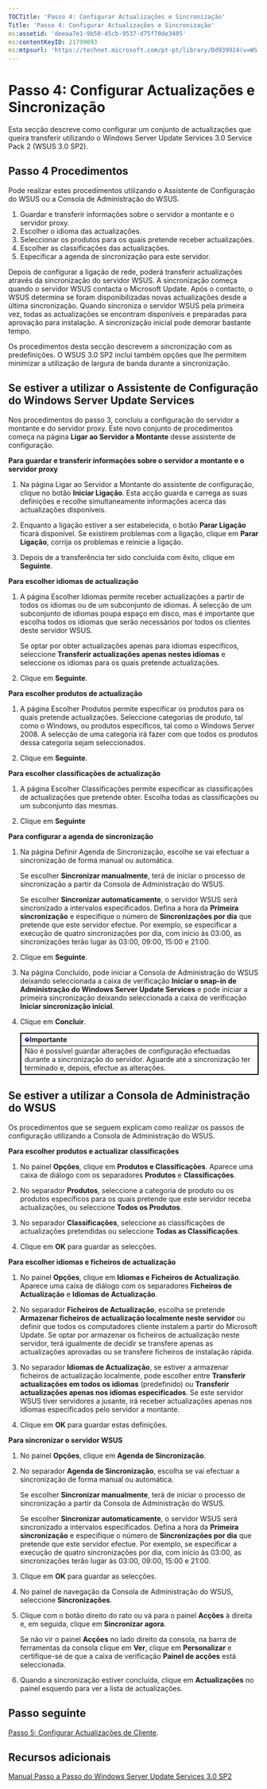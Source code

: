```yaml
---
TOCTitle: 'Passo 4: Configurar Actualizações e Sincronização'
Title: 'Passo 4: Configurar Actualizações e Sincronização'
ms:assetid: 'deeaa7e1-9b50-45cb-9537-d75f70de3405'
ms:contentKeyID: 21799093
ms:mtpsurl: 'https://technet.microsoft.com/pt-pt/library/Dd939924(v=WS.10)'
---
```


Passo 4: Configurar Actualizações e Sincronização
=================================================

Esta secção descreve como configurar um conjunto de actualizações que queira transferir utilizando o Windows Server Update Services 3.0 Service Pack 2 (WSUS 3.0 SP2).

Passo 4 Procedimentos
---------------------

Pode realizar estes procedimentos utilizando o Assistente de Configuração do WSUS ou a Consola de Administração do WSUS.

1.  Guardar e transferir informações sobre o servidor a montante e o servidor proxy.
2.  Escolher o idioma das actualizações.
3.  Seleccionar os produtos para os quais pretende receber actualizações.
4.  Escolher as classificações das actualizações.
5.  Especificar a agenda de sincronização para este servidor.

Depois de configurar a ligação de rede, poderá transferir actualizações através da sincronização do servidor WSUS. A sincronização começa quando o servidor WSUS contacta o Microsoft Update. Após o contacto, o WSUS determina se foram disponibilizadas novas actualizações desde a última sincronização. Quando sincroniza o servidor WSUS pela primeira vez, todas as actualizações se encontram disponíveis e preparadas para aprovação para instalação. A sincronização inicial pode demorar bastante tempo.

Os procedimentos desta secção descrevem a sincronização com as predefinições. O WSUS 3.0 SP2 inclui também opções que lhe permitem minimizar a utilização de largura de banda durante a sincronização.

Se estiver a utilizar o Assistente de Configuração do Windows Server Update Services
------------------------------------------------------------------------------------

Nos procedimentos do passo 3, concluiu a configuração do servidor a montante e do servidor proxy. Este novo conjunto de procedimentos começa na página **Ligar ao Servidor a Montante** desse assistente de configuração.

**Para guardar e transferir informações sobre o servidor a montante e o servidor proxy**
1.  Na página Ligar ao Servidor a Montante do assistente de configuração, clique no botão **Iniciar Ligação**. Esta acção guarda e carrega as suas definições e recolhe simultaneamente informações acerca das actualizações disponíveis.

2.  Enquanto a ligação estiver a ser estabelecida, o botão **Parar Ligação** ficará disponível. Se existirem problemas com a ligação, clique em **Parar Ligação**, corrija os problemas e reinicie a ligação.

3.  Depois de a transferência ter sido concluída com êxito, clique em **Seguinte**.

**Para escolher idiomas de actualização**
1.  A página Escolher Idiomas permite receber actualizações a partir de todos os idiomas ou de um subconjunto de idiomas. A selecção de um subconjunto de idiomas poupa espaço em disco, mas é importante que escolha todos os idiomas que serão necessários por todos os clientes deste servidor WSUS.

    Se optar por obter actualizações apenas para idiomas específicos, seleccione **Transferir actualizações apenas nestes idiomas** e seleccione os idiomas para os quais pretende actualizações.

2.  Clique em **Seguinte**.

**Para escolher produtos de actualização**
1.  A página Escolher Produtos permite especificar os produtos para os quais pretende actualizações. Seleccione categorias de produto, tal como o Windows, ou produtos específicos, tal como o Windows Server 2008. A selecção de uma categoria irá fazer com que todos os produtos dessa categoria sejam seleccionados.

2.  Clique em **Seguinte**.

**Para escolher classificações de actualização**
1.  A página Escolher Classificações permite especificar as classificações de actualizações que pretende obter. Escolha todas as classificações ou um subconjunto das mesmas.

2.  Clique em **Seguinte**

**Para configurar a agenda de sincronização**
1.  Na página Definir Agenda de Sincronização, escolhe se vai efectuar a sincronização de forma manual ou automática.

    Se escolher **Sincronizar manualmente**, terá de iniciar o processo de sincronização a partir da Consola de Administração do WSUS.

    Se escolher **Sincronizar automaticamente**, o servidor WSUS será sincronizado a intervalos especificados. Defina a hora da **Primeira sincronização** e especifique o número de **Sincronizações por dia** que pretende que este servidor efectue. Por exemplo, se especificar a execução de quatro sincronizações por dia, com início às 03:00, as sincronizações terão lugar às 03:00, 09:00, 15:00 e 21:00.

2.  Clique em **Seguinte**.

3.  Na página Concluído, pode iniciar a Consola de Administração do WSUS deixando seleccionada a caixa de verificação **Iniciar o snap-in de Administração do Windows Server Update Services** e pode iniciar a primeira sincronização deixando seleccionada a caixa de verificação **Iniciar sincronização inicial**.

4.  Clique em **Concluir**.

 
    <table style="border:1px solid black;">
    <colgroup>
    <col width="100%" />
    </colgroup>
    <thead>
    <tr class="header">
    <th style="border:1px solid black;" ><img src="images/Dd939924.Important(WS.10).gif" />Importante</th>
    </tr>
    </thead>
    <tbody>
    <tr class="odd">
    <td style="border:1px solid black;">Não é possível guardar alterações de configuração efectuadas durante a sincronização do servidor. Aguarde até a sincronização ter terminado e, depois, efectue as alterações.
    </td>
    </tr>
    </tbody>
    </table>
 

Se estiver a utilizar a Consola de Administração do WSUS
--------------------------------------------------------

Os procedimentos que se seguem explicam como realizar os passos de configuração utilizando a Consola de Administração do WSUS.

**Para escolher produtos e actualizar classificações**
1.  No painel **Opções**, clique em **Produtos e Classificações**. Aparece uma caixa de diálogo com os separadores **Produtos** e **Classificações**.

2.  No separador **Produtos**, seleccione a categoria de produto ou os produtos específicos para os quais pretende que este servidor receba actualizações, ou seleccione **Todos os Produtos**.

3.  No separador **Classificações**, seleccione as classificações de actualizações pretendidas ou seleccione **Todas as Classificações**.

4.  Clique em **OK** para guardar as selecções.

**Para escolher idiomas e ficheiros de actualização**
1.  No painel **Opções**, clique em **Idiomas e Ficheiros de Actualização**. Aparece uma caixa de diálogo com os separadores **Ficheiros de Actualização** e **Idiomas de Actualização**.

2.  No separador **Ficheiros de Actualização**, escolha se pretende **Armazenar ficheiros de actualização localmente neste servidor** ou definir que todos os computadores cliente instalem a partir do Microsoft Update. Se optar por armazenar os ficheiros de actualização neste servidor, terá igualmente de decidir se transfere apenas as actualizações aprovadas ou se transfere ficheiros de instalação rápida.

3.  No separador **Idiomas de Actualização**, se estiver a armazenar ficheiros de actualização localmente, pode escolher entre **Transferir actualizações em todos os idiomas** (predefinido) ou **Transferir actualizações apenas nos idiomas especificados**. Se este servidor WSUS tiver servidores a jusante, irá receber actualizações apenas nos idiomas especificados pelo servidor a montante.

4.  Clique em **OK** para guardar estas definições.

**Para sincronizar o servidor WSUS**
1.  No painel **Opções**, clique em **Agenda de Sincronização**.

2.  No separador **Agenda de Sincronização**, escolha se vai efectuar a sincronização de forma manual ou automática.

    Se escolher **Sincronizar manualmente**, terá de iniciar o processo de sincronização a partir da Consola de Administração do WSUS.

    Se escolher **Sincronizar automaticamente**, o servidor WSUS será sincronizado a intervalos especificados. Defina a hora da **Primeira sincronização** e especifique o número de **Sincronizações por dia** que pretende que este servidor efectue. Por exemplo, se especificar a execução de quatro sincronizações por dia, com início às 03:00, as sincronizações terão lugar às 03:00, 09:00, 15:00 e 21:00.

3.  Clique em **OK** para guardar as selecções.

4.  No painel de navegação da Consola de Administração do WSUS, seleccione **Sincronizações**.

5.  Clique com o botão direito do rato ou vá para o painel **Acções** à direita e, em seguida, clique em **Sincronizar agora**.

    Se não vir o painel **Acções** no lado direito da consola, na barra de ferramentas da consola clique em **Ver**, clique em **Personalizar** e certifique-se de que a caixa de verificação **Painel de acções** está seleccionada.

6.  Quando a sincronização estiver concluída, clique em **Actualizações** no painel esquerdo para ver a lista de actualizações.

Passo seguinte
--------------

[Passo 5: Configurar Actualizações de Cliente](https://technet.microsoft.com/5ae60ead-3e94-456c-a692-c0f193ea5d5a).

Recursos adicionais
-------------------

[Manual Passo a Passo do Windows Server Update Services 3.0 SP2](https://technet.microsoft.com/4b504edc-93b3-45b0-a7e8-d0107f1a4442)
